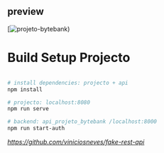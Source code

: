 ## preview

[![projeto-bytebank](https://github.com/renatamoss/))
# Build Setup Projecto
``` bash

# install dependencies: projecto + api
npm install

# projecto: localhost:8080
npm run serve

# backend: api_projeto_bytebank /localhost:8000
npm run start-auth

```
*https://github.com/viniciosneves/fake-rest-api*


